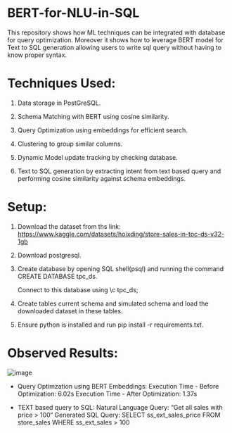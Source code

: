 # BERT-for-NLU-in-SQL

This repository shows how ML techniques can be integrated with database for query optimization. Moreover it shows how to leverage BERT model for Text to SQL generation allowing users to write sql query without having to know proper syntax.


# Techniques Used:
1. Data storage in PostGreSQL.

2. Schema Matching with BERT using cosine similarity.

3. Query Optimization using embeddings for efficient search.

4. Clustering to group similar columns.

5. Dynamic Model update tracking by checking database.

6. Text to SQL generation by extracting intent from text based query and performing cosine similarity against schema embeddings.


# Setup:
1. Download the dataset from ths link: https://www.kaggle.com/datasets/hoixding/store-sales-in-tpc-ds-v32-1gb

2. Download postgresql.

3. Create database by opening SQL shell(psql) and running the command CREATE DATABASE tpc_ds.

   Connect to this database using \c tpc_ds;

5. Create tables current schema and simulated schema and load the downloaded dataset in these tables.

6. Ensure python is installed and run pip install -r requirements.txt.



# Observed Results:
![image](https://github.com/user-attachments/assets/54138a63-86bb-4acf-96f5-056d8b3ad629)




- Query Optimzation using BERT Embeddings:
  Execution Time - Before Optimization: 6.02s
  Execution Time - After Optimization: 1.37s
   


- TEXT based query to SQL:
  Natural Language Query: “Get all sales with price > 100“
  Generated SQL Query: SELECT ss_ext_sales_price FROM store_sales WHERE ss_ext_sales > 100




